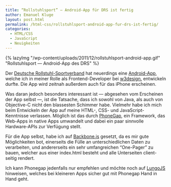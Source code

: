 ```yaml
---
title: “Rollstuhlsport” – Android-App für DRS ist fertig
author: Emanuel Kluge
layout: post.html
permalink: /html-css/rollstuhlsport-android-app-fur-drs-ist-fertig/
categories:
  - HTML/CSS
  - JavaScript
  - Neuigkeiten
---
```


{% lazyImg "/wp-content/uploads/2011/12/rollstuhlsport-android-app.gif" "Rollstuhlsport &mdash; Android-App des DRS" %}

Der [Deutsche Rollstuhl-Sportverband][drs] hat neuerdings eine [Android-App][drsapp], welche ich in meiner Rolle als Frontend-Developer bei [w3design.][w3design] entwickeln durfte. Die App wird zeitnah außerdem auch für das iPhone erscheinen.

Was daran jedoch besonders interessant ist &mdash; abgesehen vom Erscheinen der App selbst &mdash;, ist die Tatsache, dass ich sowohl von Java, als auch von Objective-C nicht den blassesten Schimmer habe. Vielmehr habe ich mich beim Entwickeln der App auf meine HTML-, CSS- und JavaScript-Kenntnisse verlassen. Möglich ist das durch [PhoneGap][phonegap], ein Framework, das Web-Apps in native Apps umwandelt und dabei ein paar sinnvolle Hardware-APIs zur Verfügung stellt.

Für die App selbst, habe ich auf [Backbone.js][backbone] gesetzt, da es mir gute Möglichkeiten bot, einerseits die Fülle an unterschiedlichen Daten zu verarbeiten, und andererseits ein sehr umfangreichen &ldquo;One-Pager&rdquo; zu bauen, welcher aus einer index.html besteht und alle Unterseiten client-seitig rendert.

Ich kann Phonegap jedenfalls nur empfehlen und möchte noch auf [LungoJS][lungojs] hinweisen, welches bei kleineren Apps sicher gut mit Phonegap Hand in Hand geht.

[drs]: http://www.drs.org/cms/
[drsapp]: https://market.android.com/details?id=com.phonegap.drsapp
[w3design]: http://www.w3design.de/
[phonegap]: http://phonegap.com/
[backbone]: http://documentcloud.github.com/backbone/
[lungojs]: http://www.lungojs.com/
